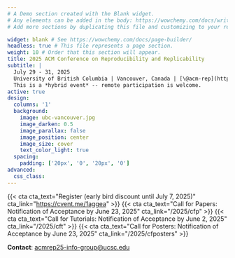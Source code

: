 ```yaml
---
# A Demo section created with the Blank widget.
# Any elements can be added in the body: https://wowchemy.com/docs/writing-markdown-latex/
# Add more sections by duplicating this file and customizing to your requirements.

widget: blank # See https://wowchemy.com/docs/page-builder/
headless: true # This file represents a page section.
weight: 10 # Order that this section will appear.
title: 2025 ACM Conference on Reproducibility and Replicability
subtitle: |
  July 29 - 31, 2025  
  University of British Columbia | Vancouver, Canada | [\@acm-rep](https://www.linkedin.com/company/acm-rep)  
  This is a *hybrid event* -- remote participation is welcome.
active: true
design:
  columns: '1'
  background:
    image: ubc-vancouver.jpg
    image_darken: 0.5
    image_parallax: false
    image_position: center
    image_size: cover
    text_color_light: true
  spacing:
    padding: ['20px', '0', '20px', '0']
advanced:
  css_class: 
---
```

{{< cta cta_text="Register (early bird discount until July 7, 2025)" cta_link="https://cvent.me/1aggea" >}}
{{< cta cta_text="Call for Papers: Notification of Acceptance by June 23, 2025" cta_link="/2025/cfp" >}}
{{< cta cta_text="Call for Tutorials: Notification of Acceptance by June 2, 2025" cta_link="/2025/cft" >}}
{{< cta cta_text="Call for Posters: Notification of Acceptance by June 23, 2025" cta_link="/2025/cfposters" >}}

**Contact**: [acmrep25-info-group@ucsc.edu](mailto:acmrep25-info-group@ucsc.edu)


